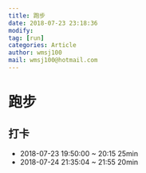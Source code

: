 ```yaml
---
title: 跑步
date: 2018-07-23 23:18:36	
modify: 
tag: [run]
categories: Article
author: wmsj100
mail: wmsj100@hotmail.com
---
```


# 跑步

## 打卡
- 2018-07-23 19:50:00 ~ 20:15  25min
- 2018-07-24 21:35:04 ~ 21:55  20min	
